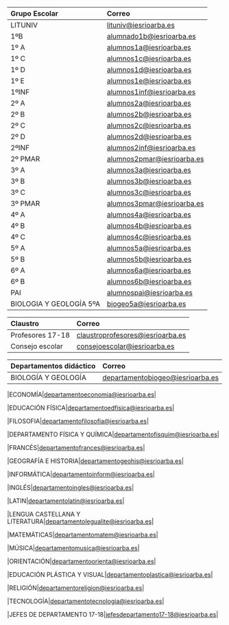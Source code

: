 <!-- TITLE: Correos -->
<!-- SUBTITLE: A quick summary of Correos -->
|Grupo Escolar|Correo|
|:---------------|:-------|
|LITUNIV | lituniv@iesrioarba.es|
|1ºB| alumnado1b@iesrioarba.es|
|1º A| alumnos1a@iesrioarba.es|
|1º C| alumnos1c@iesrioarba.es|
|1º D| alumnos1d@iesrioarba.es|
|1º E| alumnos1e@iesrioarba.es|
|1ºINF| alumnos1inf@iesrioarba.es|
|2º A| alumnos2a@iesrioarba.es|
|2º B| alumnos2b@iesrioarba.es|
|2º C| alumnos2c@iesrioarba.es|
|2º D| alumnos2d@iesrioarba.es|
|2ºINF| alumnos2inf@iesrioarba.es|
|2º PMAR| alumnos2pmar@iesrioarba.es|
|3º A| alumnos3a@iesrioarba.es|
|3º B| alumnos3b@iesrioarba.es|
|3º C| alumnos3c@iesrioarba.es|
|3º PMAR| alumnos3pmar@iesrioarba.es|
|4º A| alumnos4a@iesrioarba.es|
|4º B| alumnos4b@iesrioarba.es|
|4º C| alumnos4c@iesrioarba.es|
|5º A| alumnos5a@iesrioarba.es|
|5º B| alumnos5b@iesrioarba.es|
|6º A| alumnos6a@iesrioarba.es|
|6º B| alumnos6b@iesrioarba.es|
|PAI| alumnospai@iesrioarba.es|
|BIOLOGIA Y GEOLOGÍA 5ºA| biogeo5a@iesrioarba.es|

|Claustro|Correo|
|:---------------|:-------|
|Profesores 17-18|claustroprofesores@iesrioarba.es|
|Consejo escolar|consejoescolar@iesrioarba.es

|Departamentos didáctico|Correo|
|:---------------|:-------|
|BIOLOGÍA Y GEOLOGÍA|departamentobiogeo@iesrioarba.es|

|ECONOMÍA|departamentoeconomia@iesrioarba.es|

|EDUCACIÓN FÍSICA|departamentoedfisica@iesrioarba.es|

|FILOSOFIA|departamentofilosofia@iesrioarba.es|

|DEPARTAMENTO FÍSICA Y QUÍMICA|departamentofisquim@iesrioarba.es|

|FRANCÉS|departamentofrances@iesrioarba.es|

|GEOGRAFÍA E HISTORIA|departamentogeohis@iesrioarba.es|

|INFORMÁTICA|departamentoinform@iesrioarba.es|

|INGLÉS|departamentoingles@iesrioarba.es|

|LATIN|departamentolatin@iesrioarba.es|

|LENGUA CASTELLANA Y LITERATURA|departamentolegualite@iesrioarba.es|

|MATEMÁTICAS|departamentomatem@iesrioarba.es|

|MÚSICA|departamentomusica@iesrioarba.es|

|ORIENTACIÓN|departamentoorienta@iesrioarba.es|

|EDUCACIÓN PLÁSTICA Y VISUAL|departamentoplastica@iesrioarba.es|

|RELIGIÓN|departamentoreligion@iesrioarba.es|

|TECNOLOGÍA|departamentotecnologia@iesrioarba.es|

|JEFES DE DEPARTAMENTO 17-18|jefesdepartamento17-18@iesrioarba.es|




